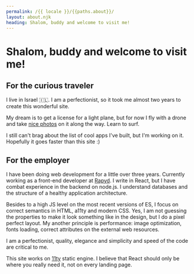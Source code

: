 ```yaml
---
permalink: /{{ locale }}/{{paths.about}}/
layout: about.njk
heading: Shalom, buddy and welcome to visit me!
---
```


# Shalom, buddy and welcome to visit me!

## For the curious traveler

I live in Israel 🇮🇱. I am a perfectionist, so it took me almost two years to create this wonderful site.

My dream is to get a license for a light plane, but for now I fly with a drone and take <a class="text-link" href="https://unsplash.com/@jediyozh" target="_blank" rel="noopener noreferrer">nice photos</a> on it along the way. Learn to surf.

I still can't brag about the list of cool apps I've built, but I'm working on it. Hopefully it goes faster than this site :)

## For the employer

I have been doing web development for a little over three years. Currently working as a front-end developer at <a class="text-link" href="https://www.rapyd.net/" target="_blank" rel="noopener noreferrer">Rapyd</a>. I write in React, but I have combat experience in the backend on node.js. I understand databases and the structure of a healthy application architecture.

Besides to a high JS level on the most recent versions of ES, I focus on correct semantics in HTML, a11ty and modern CSS. Yes, I am not guessing the properties to make it look something like in the design, but I do a pixel perfect layout. My another principle is performance: image optimization, fonts loading, correct attributes on the external web resources.

I am a perfectionist, quality, elegance and simplicity and speed of the code are critical to me.

This site works on <a class="text-link" href="https://11ty.dev" target="_blank" rel="noopener noreferrer">11ty</a> static engine. I believe that React should only be where you really need it, not on every landing page.
